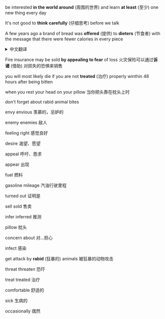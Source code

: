 be interested **in the world around** (周围的世界) and learn **at least** (至少) one new thing every day

It's not good to **think carefully** (仔细思考) before we talk

A few years ago a brand of bread was **offered** (提供) to **dieters** (节食者) with the message that there were fewer calories in every piece

<details>
	<summary>中文翻译</summary> 
	几年前，一个品牌的面包被提供给节食者，它的信息是每块面包的卡路里更少
</details>

Fire insurance may be sold **by appealing to fear** of loss 火灾保险可以通过**诉诸** (借助) 对损失的恐惧来销售

you will most likely die if you are not **treated** (治疗) properly winthin 48 hours after being bitten

when you rest your head on your pillow  当你把头靠在枕头上时

don't forget about rabid animal bites

envy envious 羡慕的，忌妒的

enemy enemies 敌人

feeling right 感觉良好

desire 渴望、愿望

appeal 呼吁、恳求

appear 出现

fuel 燃料

gasoline mileage 汽油行驶里程

turned out 证明是

sell sold 售卖

infer inferred 推测

pillow 枕头

concern about 对...担心

infect 感染

get attack by **rabid** (狂暴的) animals 被狂暴的动物攻击

threat threaten 恐吓

treat treated 治疗

comfortable  舒适的

sick 生病的

occasionally 偶然